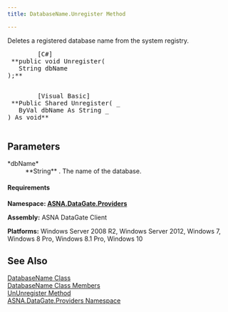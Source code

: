 ```yaml
---
title: DatabaseName.Unregister Method

---
```


Deletes a registered database name from the system registry. 
<pre class="prettyprint">        <span class="lang">[C#]</span>
 **public void Unregister(
   String dbName
);** 
      </pre>
<pre class="prettyprint">        <span class="lang">[Visual Basic] </span>
 **Public Shared Unregister( _
   ByVal dbName As String _
) As void** 
      </pre>

## Parameters

<dl>
        <dt>
 *dbName* 
        </dt>
        <dd>
 **String** . The name of the database. </dd>
</dl>

#### Requirements
**Namespace: [ ASNA.DataGate.Providers](datagate-providers-namespace.html)** 

**Assembly:** ASNA DataGate Client 

**Platforms:** Windows Server 2008 R2, Windows Server 2012, Windows 7, Windows 8 Pro, Windows 8.1 Pro, Windows 10
## See Also


[DatabaseName Class](database-name-class.html)
      <br />
[DatabaseName Class Members](database-name-members.html)
      <br />
[UnUnregister Method](dcsDatabaseNameClassUnUnregisterMethod.html)
      <br />
[ASNA.DataGate.Providers Namespace](datagate-providers-namespace.html)

